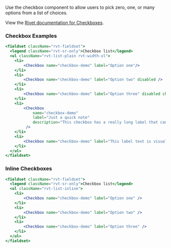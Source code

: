 Use the checkbox component to allow users to pick zero, one, or many options from a list of choices.

View the [Rivet documentation for Checkboxes](https://rivet.iu.edu/components/checkbox/).

### Checkbox Examples

<!-- prettier-ignore-start -->
```jsx
<fieldset className="rvt-fieldset">
  <legend className="rvt-sr-only">Checkbox list</legend>
  <ul className="rvt-list-plain rvt-width-xl">
    <li>
        <Checkbox name="checkbox-demo" label="Option one"/>
    </li>
    <li>
        <Checkbox name="checkbox-demo" label="Option two" disabled />
    </li>
    <li>
        <Checkbox name="checkbox-demo" label="Option three" disabled checked />
    </li>
    <li>
        <Checkbox 
            name="checkbox-demo" 
            label="Just a quick note" 
            description="This checkbox has a really long label that can wrap on to two lines and still have nice left alignment."
         />
    </li>
    <li>
        <Checkbox name="checkbox-demo" label="This label text is visually hidden" labelVisibility={false} />
    </li>
  </ul>
</fieldset>
```
<!-- prettier-ignore-end -->

### Inline Checkboxes

<!-- prettier-ignore-start -->
```jsx
<fieldset className="rvt-fieldset">
  <legend className="rvt-sr-only">Checkbox list</legend>
  <ul className="rvt-list-inline">
    <li>
        <Checkbox name="checkbox-demo" label="Option one" />
    </li>
    <li>
        <Checkbox name="checkbox-demo" label="Option two" />
    </li>
    <li>
        <Checkbox name="checkbox-demo" label="Option three" />
    </li>
  </ul>
</fieldset>
```
<!-- prettier-ignore-end -->

